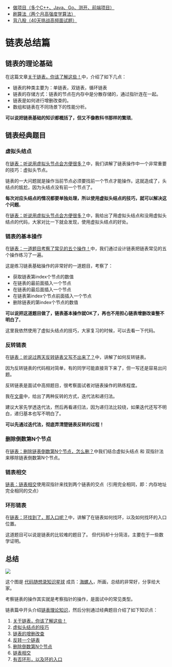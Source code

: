 * [做项目（多个C++、Java、Go、测开、前端项目）](https://www.programmercarl.com/other/kstar.html)
* [刷算法（两个月高强度学算法）](https://www.programmercarl.com/xunlian/xunlianying.html)
* [背八股（40天挑战高频面试题）](https://www.programmercarl.com/xunlian/bagu.html)

# 链表总结篇


## 链表的理论基础

在这篇文章[关于链表，你该了解这些！](https://programmercarl.com/链表理论基础.html)中，介绍了如下几点：

* 链表的种类主要为：单链表，双链表，循环链表
* 链表的存储方式：链表的节点在内存中是分散存储的，通过指针连在一起。
* 链表是如何进行增删改查的。
* 数组和链表在不同场景下的性能分析。

**可以说把链表基础的知识都概括了，但又不像教科书那样的繁琐**。

## 链表经典题目

### 虚拟头结点

在[链表：听说用虚拟头节点会方便很多？](https://programmercarl.com/0203.移除链表元素.html)中，我们讲解了链表操作中一个非常重要的技巧：虚拟头节点。

链表的一大问题就是操作当前节点必须要找前一个节点才能操作。这就造成了，头结点的尴尬，因为头结点没有前一个节点了。

**每次对应头结点的情况都要单独处理，所以使用虚拟头结点的技巧，就可以解决这个问题**。

在[链表：听说用虚拟头节点会方便很多？](https://programmercarl.com/0203.移除链表元素.html)中，我给出了用虚拟头结点和没用虚拟头结点的代码，大家对比一下就会发现，使用虚拟头结点的好处。

### 链表的基本操作

在[链表：一道题目考察了常见的五个操作！](https://programmercarl.com/0707.设计链表.html)中，我们通过设计链表把链表常见的五个操作练习了一遍。

这是练习链表基础操作的非常好的一道题目，考察了：

* 获取链表第index个节点的数值
* 在链表的最前面插入一个节点
* 在链表的最后面插入一个节点
* 在链表第index个节点前面插入一个节点
* 删除链表的第index个节点的数值

**可以说把这道题目做了，链表基本操作就OK了，再也不用担心链表增删改查整不明白了**。

这里我依然使用了虚拟头结点的技巧，大家复习的时候，可以去看一下代码。

### 反转链表

在[链表：听说过两天反转链表又写不出来了？](https://programmercarl.com/0206.翻转链表.html)中，讲解了如何反转链表。

因为反转链表的代码相对简单，有的同学可能直接背下来了，但一写还是容易出问题。

反转链表是面试中高频题目，很考察面试者对链表操作的熟练程度。

我在[文章](https://programmercarl.com/0206.翻转链表.html)中，给出了两种反转的方式，迭代法和递归法。

建议大家先学透迭代法，然后再看递归法，因为递归法比较绕，如果迭代还写不明白，递归基本也写不明白了。

**可以先通过迭代法，彻底弄清楚链表反转的过程！**

### 删除倒数第N个节点

在[链表：删除链表倒数第N个节点，怎么删？](https://programmercarl.com/0019.删除链表的倒数第N个节点.html)中我们结合虚拟头结点 和 双指针法来移除链表倒数第N个节点。


### 链表相交

[链表：链表相交](https://programmercarl.com/面试题02.07.链表相交.html)使用双指针来找到两个链表的交点（引用完全相同，即：内存地址完全相同的交点）

### 环形链表

在[链表：环找到了，那入口呢？](https://programmercarl.com/0142.环形链表II.html)中，讲解了在链表如何找环，以及如何找环的入口位置。

这道题目可以说是链表的比较难的题目了。 但代码却十分简洁，主要在于一些数学证明。

## 总结

![](https://file1.kamacoder.com/i/algo/链表总结.png)

这个图是 [代码随想录知识星球](https://programmercarl.com/other/kstar.html) 成员：[海螺人](https://wx.zsxq.com/dweb2/index/footprint/844412858822412)，所画，总结的非常好，分享给大家。

考察链表的操作其实就是考察指针的操作，是面试中的常见类型。

链表篇中开头介绍[链表理论知识](https://programmercarl.com/0203.移除链表元素.html)，然后分别通过经典题目介绍了如下知识点：

1. [关于链表，你该了解这些！](https://programmercarl.com/链表理论基础.html)
2. [虚拟头结点的技巧](https://programmercarl.com/0203.移除链表元素.html)
3. [链表的增删改查](https://programmercarl.com/0707.设计链表.html)
4. [反转一个链表](https://programmercarl.com/0206.翻转链表.html)
5. [删除倒数第N个节点](https://programmercarl.com/0019.删除链表的倒数第N个节点.html)
6. [链表相交](https://programmercarl.com/面试题02.07.链表相交.html)
7. [有否环形，以及环的入口](https://programmercarl.com/0142.环形链表II.html)






